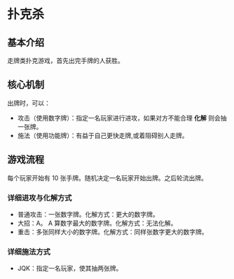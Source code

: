 # 扑克杀

## 基本介绍

走牌类扑克游戏，首先出完手牌的人获胜。

## 核心机制

出牌时，可以：

- 攻击（使用数字牌）：指定一名玩家进行进攻，如果对方不能合理 **化解** 则会抽一张牌。
- 施法（使用功能牌）：有益于自己更快走牌,或着阻碍别人走牌。

## 游戏流程

每个玩家开始有 10 张手牌。随机决定一名玩家开始出牌。之后轮流出牌。

### 详细进攻与化解方式

- 普通攻击：一张数字牌。化解方式：更大的数字牌。
- 大招：A。 A 算数字最大的数字牌。化解方式：无法化解。
- 重击：多张同样大小的数字牌。化解方式：同样张数字更大的数字牌。

### 详细施法方式

- JQK：指定一名玩家，使其抽两张牌。
